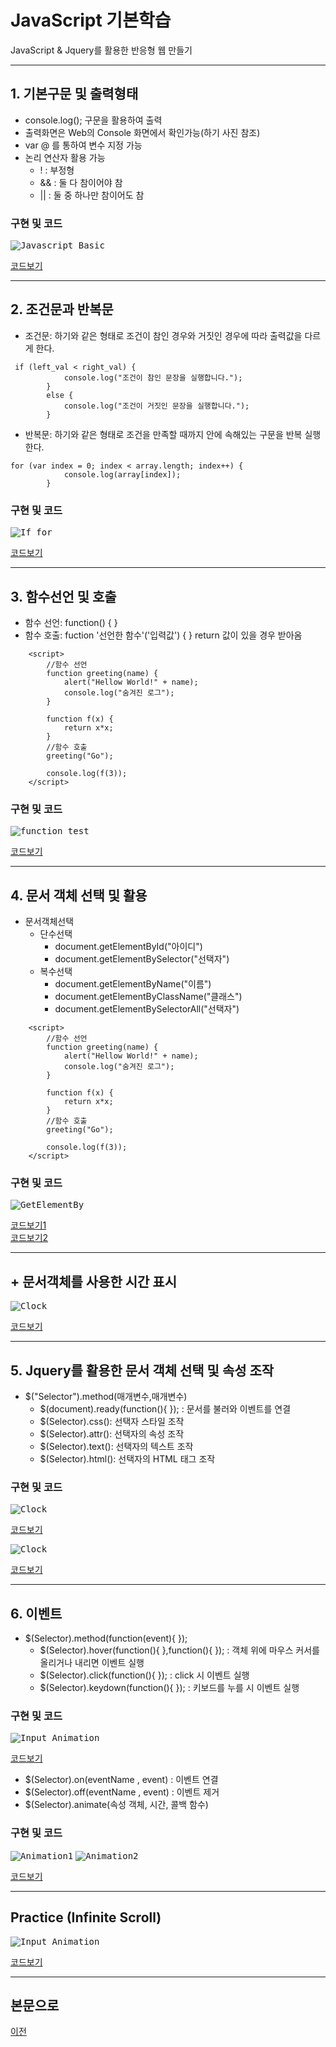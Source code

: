 # JavaScript 기본학습

JavaScript & Jquery를 활용한 반응형 웹 만들기

-----------------------
## 1. 기본구문 및 출력형태

* console.log(); 구문을 활용하여 출력
* 출력화면은 Web의 Console 화면에서 확인가능(하기 사진 참조)
* var @ 를 통하여 변수 지정 가능
* 논리 연산자 활용 가능
  - ! : 부정형
  - && : 둘 다 참이어야 참
  - || : 둘 중 하나만 참이어도 참


### 구현 및 코드
<kbd>![Javascript_Basic](/03_JavaScript/JS_실행화면/first_result.PNG "Javascript_Basic")</kbd>

[코드보기](https://github.com/kg4543/StudyHtml/blob/main/03_JavaScript/js_test1.html)

-----------------------
## 2. 조건문과 반복문

* 조건문: 하기와 같은 형태로 조건이 참인 경우와 거짓인 경우에 따라 출력값을 다르게 한다.
```
 if (left_val < right_val) {
            console.log("조건이 참인 문장을 실행합니다.");
        }
        else {
            console.log("조건이 거짓인 문장을 실행합니다.");
        }
```
* 반복문: 하기와 같은 형태로 조건을 만족할 때까지 안에 속해있는 구문을 반복 실행한다. 
```
for (var index = 0; index < array.length; index++) {
            console.log(array[index]);
        }
```

### 구현 및 코드
<kbd>![If_for](/03_JavaScript/JS_실행화면/if_for_test.PNG "If_for")</kbd>

[코드보기](https://github.com/kg4543/StudyHtml/blob/main/03_JavaScript/js_test2.html)

-----------------------
## 3. 함수선언 및 호출

* 함수 선언: function() { }
* 함수 호출: fuction '선언한 함수'('입력값') { } 
                   return 값이 있을 경우 받아옴
```
    <script>
        //함수 선언
        function greeting(name) {
            alert("Hellow World!" + name);
            console.log("숨겨진 로그");
        }

        function f(x) {
            return x*x;
        }
        //함수 호출
        greeting("Go");

        console.log(f(3));
    </script>
```

### 구현 및 코드
<kbd>![function_test](/03_JavaScript/JS_실행화면/function_test.PNG "function_test")</kbd>

[코드보기](https://github.com/kg4543/StudyHtml/blob/main/03_JavaScript/js_test3.html)

-----------------------
## 4. 문서 객체 선택 및 활용

* 문서객체선택
  - 단수선택
     - document.getElementById("아이디")
     - document.getElementBySelector("선택자")
  - 복수선택
     - document.getElementByName("이름")
     - document.getElementByClassName("클래스")
     - document.getElementBySelectorAll("선택자")

```
    <script>
        //함수 선언
        function greeting(name) {
            alert("Hellow World!" + name);
            console.log("숨겨진 로그");
        }

        function f(x) {
            return x*x;
        }
        //함수 호출
        greeting("Go");

        console.log(f(3));
    </script>
```

### 구현 및 코드
<kbd>![GetElementBy](/03_JavaScript/JS_실행화면/GetElementBy.PNG "GetElementBy")</kbd>

[코드보기1](https://github.com/kg4543/StudyHtml/blob/main/03_JavaScript/js_test4.html)<br>
[코드보기2](https://github.com/kg4543/StudyHtml/blob/main/03_JavaScript/js_test5.html)

----------------------
## + 문서객체를 사용한 시간 표시

<kbd>![Clock](/03_JavaScript/JS_실행화면/clock_test.PNG "Clock")</kbd>

[코드보기](https://github.com/kg4543/StudyHtml/blob/main/03_JavaScript/js_test6.html)

-----------------------
## 5. Jquery를 활용한 문서 객체 선택 및 속성 조작

* $("Selector").method(매개변수,매개변수)
  - $(document).ready(function(){ }); : 문서를 불러와 이벤트를 연결
  - $(Selector).css(): 선택자 스타일 조작
  - $(Selector).attr(): 선택자의 속성 조작
  - $(Selector).text(): 선택자의 텍스트 조작
  - $(Selector).html(): 선택자의 HTML 태그 조작
  
### 구현 및 코드
<kbd>![Clock](/03_JavaScript/JS_실행화면/jquery1.PNG "Clock")</kbd>

[코드보기](https://github.com/kg4543/StudyHtml/blob/main/03_JavaScript/jquery_test1.html)

<kbd>![Clock](/03_JavaScript/JS_실행화면/jquery2.PNG "Clock")</kbd>

[코드보기](https://github.com/kg4543/StudyHtml/blob/main/03_JavaScript/jquery_test2.html)

------------------------
## 6. 이벤트
 
* $(Selector).method(function(event){  });
  - $(Selector).hover(function(){  },function(){  }); : 객체 위에 마우스 커서를 올리거나 내리면 이벤트 실행
  - $(Selector).click(function(){  }); : click 시 이벤트 실행
  - $(Selector).keydown(function(){ }); : 키보드를 누를 시 이벤트 실행

### 구현 및 코드
<kbd>![Input_Animation](/03_JavaScript/JS_실행화면/input_animation.PNG "Input_Animation")</kbd>

[코드보기](https://github.com/kg4543/StudyHtml/blob/main/03_JavaScript/jquery_test4.html)


* $(Selector).on(eventName , event) : 이벤트 연결
* $(Selector).off(eventName , event) : 이벤트 제거
* $(Selector).animate(속성 객체, 시간, 콜백 함수)

### 구현 및 코드
<kbd>![Animation1](/03_JavaScript/JS_실행화면/animation1.PNG "Animation1")</kbd>
<kbd>![Animation2](/03_JavaScript/JS_실행화면/animation2.PNG "Animation2")</kbd>

[코드보기](https://github.com/kg4543/StudyHtml/blob/main/03_JavaScript/jquery_test3.html)

--------------------------------
## Practice (Infinite Scroll)

<kbd>![Input_Animation](/03_JavaScript/JS_실행화면/Infinite_Scroll.PNG "Input_Animation")</kbd>

[코드보기](https://github.com/kg4543/StudyHtml/blob/main/03_JavaScript/jquery_test6.html)

--------------------------------
## 본문으로

[이전](https://github.com/kg4543/StudyHtml)
